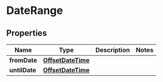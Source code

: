 

# DateRange

## Properties

Name | Type | Description | Notes
------------ | ------------- | ------------- | -------------
**fromDate** | [**OffsetDateTime**](OffsetDateTime.md) |  | 
**untilDate** | [**OffsetDateTime**](OffsetDateTime.md) |  | 



